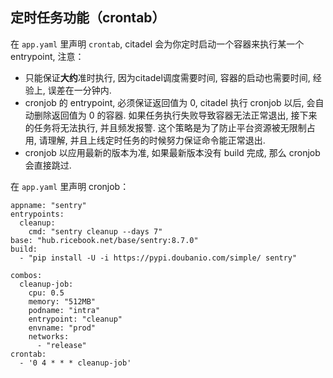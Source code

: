 ## 定时任务功能（crontab）

在 `app.yaml` 里声明 `crontab`, citadel 会为你定时启动一个容器来执行某一个 entrypoint, 注意：

* 只能保证**大约**准时执行, 因为citadel调度需要时间, 容器的启动也需要时间, 经验上, 误差在一分钟内.
* cronjob 的 entrypoint, 必须保证返回值为 0, citadel 执行 cronjob 以后, 会自动删除返回值为 0 的容器. 如果任务执行失败导致容器无法正常退出, 接下来的任务将无法执行, 并且频发报警. 这个策略是为了防止平台资源被无限制占用, 请理解, 并且上线定时任务的时候努力保证命令能正常退出.
* cronjob 以应用最新的版本为准, 如果最新版本没有 build 完成, 那么 cronjob 会直接跳过.

在 `app.yaml` 里声明 cronjob：

```
appname: "sentry"
entrypoints:
  cleanup:
    cmd: "sentry cleanup --days 7"
base: "hub.ricebook.net/base/sentry:8.7.0"
build:
  - "pip install -U -i https://pypi.doubanio.com/simple/ sentry"

combos:
  cleanup-job:
    cpu: 0.5
    memory: "512MB"
    podname: "intra"
    entrypoint: "cleanup"
    envname: "prod"
    networks:
      - "release"
crontab:
  - '0 4 * * * cleanup-job'
```
